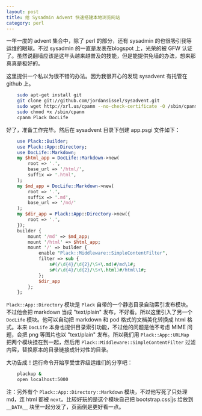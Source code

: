 ```yaml
---
layout: post
title: 给 Sysadmin Advent 快速搭建本地浏览网站
category: perl
---
```

一年一度的 advent 集合中，除了 perl 的部分，还有 sysadmin 的也很吸引我等运维的眼球。不过 sysadmin 的一直是发表在blogspot 上，光荣的被 GFW 认证了。虽然说翻墙应该是这年头越来越普及的技能，但是能提供免墙的办法，想来那真真是极好的。

这里提供一个私以为很不错的办法。因为我很开心的发现 sysadvent 有托管在 github 上。

```bash
    sudo apt-get install git
    git clone git://github.com/jordansissel/sysadvent.git
    sudo wget http://xrl.us/cpanm --no-check-certificate -O /sbin/cpanm
    sudo chmod +x /sbin/cpanm
    cpanm Plack DocLife
```

好了，准备工作完毕。然后在 sysadvent 目录下创建 app.psgi 文件如下：

```perl
    use Plack::Builder;
    use Plack::App::Directory;
    use DocLife::Markdown;
    my $html_app = DocLife::Markdown->new(
        root => '.',
        base_url => '/html/',
        suffix => '.html',
    );
    my $md_app = DocLife::Markdown->new(
        root => '.',
        suffix => '.md',
        base_url => '/md/'
    );
    my $dir_app = Plack::App::Directory->new({
        root => '.',
    });
    builder {
        mount '/md' => $md_app;
        mount '/html' => $html_app;
        mount '/' => builder {
            enable "Plack::Middleware::SimpleContentFilter",
            filter => sub {
                s#(/\d{4}/\d{2}/\S+\.md)#/md\1#;
                s#(/\d{4}/\d{2}/\S+\.html)#/html\1#;
            };
            $dir_app
        };
    };
```

`Plack::App::Directory` 模块是 `Plack` 自带的一个静态目录自动索引发布模块。不过他会把 markdown 当成 "text/plain" 发布，不好看。所以这里引入了另一个 `DocLife` 模块。他可以自动把 markdown 和 pod 格式的文档美化转换成 html 格式。本来 `DocLife` 本身也提供目录索引功能，不过他的问题是他不考虑 MIME 问题，会把 png 等图片也以 "text/plain" 发布。所以我们用 `Plack::App::URLMap` 把两个模块挂在到一起，然后用 `Plack::Middleware::SimpleContentFilter` 过滤内容，替换原本的目录链接成针对性的目录。

大功告成！运行命令开始享受世界级运维们的分享吧：

```bash
    plackup &
    open localhost:5000
```

注：另外有个 `Plack::App::Directory::Markdown` 模块，不过他写死了只处理 md，连 html 都被 `next`。比较好玩的是这个模块自己把 bootstrap.css|js 给放到 `__DATA__` 块里一起分发了，页面倒是更好看一点。
